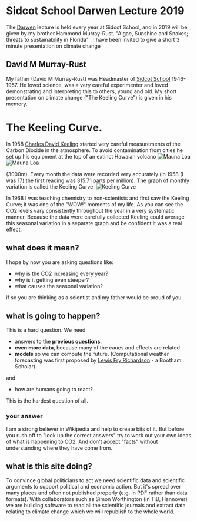 # Sidcot School Darwen Lecture 2019

The [Darwen](https://en.wikipedia.org/wiki/John_Davies,_1st_Baron_Darwen) lecture is held every year at Sidcot School, and in 2019 will 
be given by my brother Hammond Murray-Rust. "Algae, Sunshine and Snakes; threats to sustainability in Florida" . 
I have been invited to give a short 3 minute presentation on climate change

## David M Murray-Rust
My father (David M Murray-Rust) was Headmaster of [Sidcot School](https://en.wikipedia.org/wiki/Sidcot_School) 1946-1957. 
He loved science, was a very careful experimenter and loved demonstrating and interpreting this to others, young and old. 
My short presentation on climate change ("The Keeling Curve") is given in his memory.

# The Keeling Curve.
In 1958 [Charles David Keeling](https://en.wikipedia.org/wiki/Charles_David_KeelingCharles) started very careful measurements of the 
Carbon Dioxide in the atmosphere. To avoid contamination from cities he set up his equipment at the top of an extinct Hawaian volcano 
![Mauna Loa](https://upload.wikimedia.org/wikipedia/commons/c/c7/Mauna_Loa_Observatory_from_air.jpg "Mauna Loa Observatory")
![Mauna Loa](https://en.wikipedia.org/wiki/File:Mauna_Loa_CO2_monthly_mean_concentration.svg "Keeling Curve")

(3000m). Every month the data were recorded very accurately (in 1958 (I was 17) the first reading was 315.71 parts per million). The graph of monthly 
variation is called the Keeling Curve.
![Keeling Curve](https://commons.wikimedia.org/wiki/Category:Keeling_Curves#/media/File:TheKeelingCurveJan2015.png "Keeling Curve")

In 1968 I was teaching chemistry to non-scientists and first saw the Keeling Curve; it was one of the "WOW!" 
moments of my life. As you can see the CO2 levels vary consistently throughout the year in a very systematic manner. 
Because the data were carefully collected Keeling 
could average this seasonal variation in a separate graph and be confident it was a real effect.

## what does it mean?

I hope by now you are asking questions like:
* why is the CO2 increasing every year?
* why is it getting even steeper?
* what causes the seasonal variation?
 
 if so you are thinking as a scientist and my father would be proud of you.
 
 ## what is going to happen?
 
This is a hard question. We need
* answers to the **previous questions**.
* **even more data**, because many of the caues and effects are related
* **models** so we can compute the future. (Computational weather forecasting was first proposed by 
[Lewis Fry Richardson](https://en.wikipedia.org/wiki/Lewis_Fry_Richardson) - a Bootham Scholar).

and

* how are humans going to react? 

This is the hardest question of all.

### your answer
I am a strong believer in Wikipedia and help to create bits of it. But before you rush off to "look up the correct answers" try to work out your own ideas of what is happening to CO2. And don't accept "facts" without understanding where they have come from. 

## what is this site doing?

To convince global politicians to act we need scientific data and scientific arguments to support political and economic action. But it's spread over many places and often not published properly (e.g. in PDF rather than data formats). With 
collaborators such as Simon Worthington (in TiB, Hannover) we are building software to read all the scientific journals and extract data relating to climate change which we will republish to the whole world.

